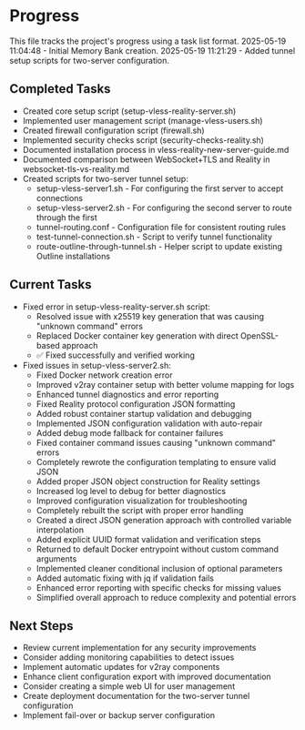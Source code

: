 # Progress

This file tracks the project's progress using a task list format.
2025-05-19 11:04:48 - Initial Memory Bank creation.
2025-05-19 11:21:29 - Added tunnel setup scripts for two-server configuration.

## Completed Tasks

* Created core setup script (setup-vless-reality-server.sh)
* Implemented user management script (manage-vless-users.sh)
* Created firewall configuration script (firewall.sh) 
* Implemented security checks script (security-checks-reality.sh)
* Documented installation process in vless-reality-new-server-guide.md
* Documented comparison between WebSocket+TLS and Reality in websocket-tls-vs-reality.md
* Created scripts for two-server tunnel setup:
  * setup-vless-server1.sh - For configuring the first server to accept connections
  * setup-vless-server2.sh - For configuring the second server to route through the first
  * tunnel-routing.conf - Configuration file for consistent routing rules
  * test-tunnel-connection.sh - Script to verify tunnel functionality
  * route-outline-through-tunnel.sh - Helper script to update existing Outline installations

## Current Tasks

* Fixed error in setup-vless-reality-server.sh script:
  * Resolved issue with x25519 key generation that was causing "unknown command" errors
  * Replaced Docker container key generation with direct OpenSSL-based approach
  * ✅ Fixed successfully and verified working
* Fixed issues in setup-vless-server2.sh:
  * Fixed Docker network creation error
  * Improved v2ray container setup with better volume mapping for logs
  * Enhanced tunnel diagnostics and error reporting
  * Fixed Reality protocol configuration JSON formatting
  * Added robust container startup validation and debugging
  * Implemented JSON configuration validation with auto-repair
  * Added debug mode fallback for container failures
  * Fixed container command issues causing "unknown command" errors
  * Completely rewrote the configuration templating to ensure valid JSON
  * Added proper JSON object construction for Reality settings
  * Increased log level to debug for better diagnostics
  * Improved configuration visualization for troubleshooting
  * Completely rebuilt the script with proper error handling
  * Created a direct JSON generation approach with controlled variable interpolation
  * Added explicit UUID format validation and verification steps
  * Returned to default Docker entrypoint without custom command arguments
  * Implemented cleaner conditional inclusion of optional parameters
  * Added automatic fixing with jq if validation fails
  * Enhanced error reporting with specific checks for missing values
  * Simplified overall approach to reduce complexity and potential errors

## Next Steps

* Review current implementation for any security improvements
* Consider adding monitoring capabilities to detect issues
* Implement automatic updates for v2ray components
* Enhance client configuration export with improved documentation
* Consider creating a simple web UI for user management
* Create deployment documentation for the two-server tunnel configuration
* Implement fail-over or backup server configuration